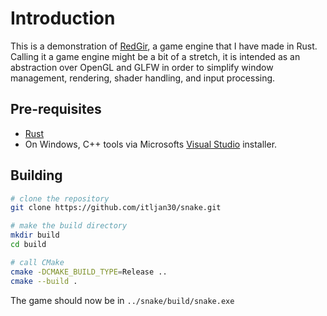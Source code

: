 # Introduction
This is a demonstration of [RedGir](https://github.com/itljan30/RedGir), a game engine that I have made in Rust.
Calling it a game engine might be a bit of a stretch, it is intended as an abstraction over OpenGL and GLFW in order 
to simplify window management, rendering, shader handling, and input processing.

## Pre-requisites
- [Rust](https://www.rust-lang.org/tools/install)
- On Windows, C++ tools via Microsofts [Visual Studio](https://visualstudio.microsoft.com/vs/features/cplusplus/) installer.

## Building
```sh
# clone the repository
git clone https://github.com/itljan30/snake.git

# make the build directory
mkdir build
cd build

# call CMake
cmake -DCMAKE_BUILD_TYPE=Release ..
cmake --build .
```
The game should now be in `../snake/build/snake.exe`

